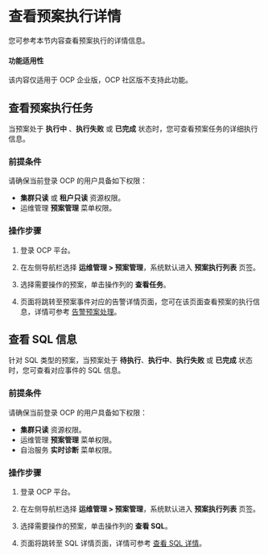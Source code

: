 # 查看预案执行详情

您可参考本节内容查看预案执行的详情信息。

<main id="notice" type='notice'>
<h4>功能适用性</h4>
<p>该内容仅适用于 OCP 企业版，OCP 社区版不支持此功能。</p>
</main>

## 查看预案执行任务

当预案处于 **执行中** 、**执行失败** 或 **已完成** 状态时，您可查看预案任务的详细执行信息。

### 前提条件

请确保当前登录 OCP 的用户具备如下权限：

* **集群只读** 或 **租户只读** 资源权限。
* 运维管理 **预案管理** 菜单权限。

### 操作步骤

1. 登录 OCP 平台。

2. 在左侧导航栏选择 **运维管理 > 预案管理**，系统默认进入 **预案执行列表** 页签。

3. 选择需要操作的预案，单击操作列的 **查看任务**。

4. 页面将跳转至预案事件对应的告警详情页面，您可在该页面查看预案的执行信息，详情可参考 [告警预案处理](../../1900.reference-guide/100.alarm-reference/500.appendix/400.execute-the-plan.md)。

## 查看 SQL 信息

针对 SQL 类型的预案，当预案处于 **待执行**、**执行中**、**执行失败** 或 **已完成** 状态时，您可查看对应事件的 SQL 信息。

### 前提条件

请确保当前登录 OCP 的用户具备如下权限：

* **集群只读** 资源权限。
* 运维管理 **预案管理** 菜单权限。
* 自治服务 **实时诊断** 菜单权限。

### 操作步骤

1. 登录 OCP 平台。

2. 在左侧导航栏选择 **运维管理 > 预案管理**，系统默认进入 **预案执行列表** 页签。

3. 选择需要操作的预案，单击操作列的 **查看 SQL**。

4. 页面将跳转至 SQL 详情页面，详情可参考 [查看 SQL 详情](../../1000.diagnosis-and-tuning-fuctions/100.manage-sql-diagnosis/1000.view-sql-details.md)。
